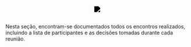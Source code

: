 <br/>

<div style="display: flex; flex-direction: column; justify-content: center; align-items:center;">
    <img src="https://dansousamelo.github.io/RQ_ISP/assets/backlog/BACKLOG-ICON.png" style="filter: brightness(0%);" />
</div>


<br/>
<p align="flex-direction: column; justify">
Nesta seção, encontram-se documentados todos os encontros realizados, incluindo a lista de participantes e as decisões tomadas durante cada reunião.</p>